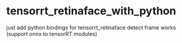 # tensorrt_retinaface_with_python
just add python bindings for tensorrt_retinaface detect frame works (support onnx to tensorRT modules)

